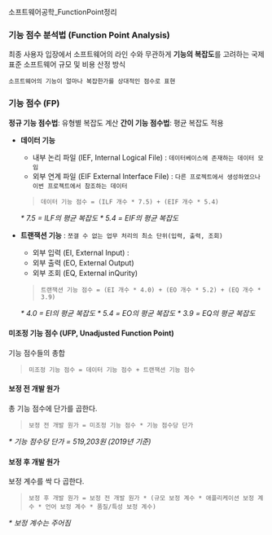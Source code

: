 소프트웨어공학_FunctionPoint정리

### 기능 점수 분석법 (Function Point Analysis)
최종 사용자 입장에서 소프트웨어의 라인 수와 무관하게 **기능의 복잡도**를 고려하는 국제 표준 소프트웨어 규모 및 비용 산정 방식

`소프트웨어의 기능이 얼마나 복잡한가를 상대적인 점수로 표현`


### 기능 점수 (FP)

**정규 기능 점수법**: 유형별 복잡도 계산
**간이 기능 점수법**: 평균 복잡도 적용

- **데이터 기능**
  - 내부 논리 파일 (IEF, Internal Logical File) : `데이터베이스에 존재하는 데이터 모임`
  - 외부 연계 파일 (EIF External Interface File) : `다른 프로젝트에서 생성하였으나 이번 프로젝트에서 참조하는 데이터`
  > `데이터 기능 점수 = (ILF 개수 * 7.5) + (EIF 개수 * 5.4)` 

    *\* 7.5 = ILF의 평균 복잡도*
    *\* 5.4 = EIF의 평균 복잡도*

- **트랜잭션 기능** : `쪼갤 수 없는 업무 처리의 최소 단위(입력, 출력, 조회)`
  - 외부 입력 (EI, External Input) : 
  - 외부 출력 (EO, External Output)
  - 외부 조회 (EQ, External inQurity)
  > `트랜잭션 기능 점수 = (EI 개수 * 4.0) + (EO 개수 * 5.2) + (EQ 개수 * 3.9)`

  *\* 4.0 = EI의 평균 복잡도*
  *\* 5.4 = EO의 평균 복잡도*
  *\* 3.9 = EQ의 평균 복잡도*


#### 미조정 기능 점수 (UFP, Unadjusted Function Point)
기능 점수들의 총합

> `미조정 기능 점수 = 데이터 기능 점수 + 트랜잭션 기능 점수`

#### 보정 전 개발 원가
총 기능 점수에 단가를 곱한다.

> `보정 전 개발 원가 = 미조정 기능 점수 * 기능 점수당 단가`

*\* 기능 점수당 단가 = 519,203원 (2019년 기준)*

#### 보정 후 개발 원가
보정 계수를 싹 다 곱한다.
> `보정 후 개발 원가 = 보정 전 개발 원가 * (규모 보정 계수 * 애플리케이션 보정 계수 * 언어 보정 계수 * 품질/특성 보정 계수)`

*\* 보정 계수는 주어짐*